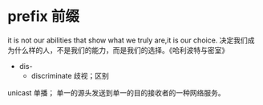 # prefix 前缀

it is not our abilities that show what we truly are,it is our choice.
决定我们成为什么样的人，不是我们的能力，而是我们的选择。《哈利波特与密室》 

- dis-
  - discriminate 歧视；区别

unicast 
单播； 单一的源头发送到单一的目的接收者的一种网络服务。
